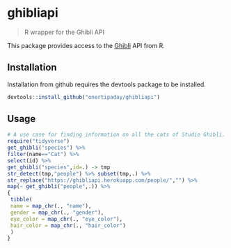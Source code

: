 # ghibliapi

> R wrapper for the Ghibli API

This package provides access to the [Ghibli](https://ghibliapi.herokuapp.com) API from R.

## Installation
Installation from github requires the devtools package to be installed.

```R
devtools::install_github("onertipaday/ghibliapi")
```
## Usage

```R
# A use case for finding information on all the cats of Studio Ghibli.
require("tidyverse")
get_ghibli("species") %>%
filter(name=="Cat") %>%
select(id) %>%
get_ghibli("species",id=.) -> tmp
str_detect(tmp,"people") %>% subset(tmp,.) %>%
str_replace("https://ghibliapi.herokuapp.com/people/","") %>%
map(~ get_ghibli("people",.)) %>%
{
 tibble(
 name = map_chr(., "name"),
 gender = map_chr(., "gender"),
 eye_color = map_chr(., "eye_color"),
 hair_color = map_chr(., "hair_color")
 )
}
```
